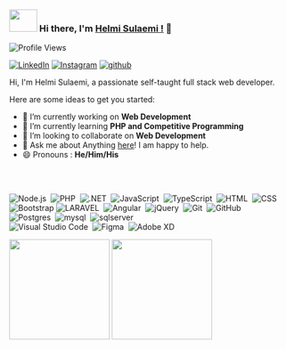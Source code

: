 ### <img src="https://github.com/TheDudeThatCode/TheDudeThatCode/blob/master/Assets/Developer.gif" width="50" height="40" /> Hi there, I'm [Helmi Sulaemi !](https://github.com/helmisulaemi) 👋
![Profile Views](https://hits.seeyoufarm.com/api/count/incr/badge.svg?url=https://github.com/helmisulaemi/&title=Profile%20Views)

<!--
<a href="https://id.linkedin.com/in/helmi-sulaemi-06b489128" target="_blank">
  <img align="left" alt="LinkedIn" src="https://img.shields.io/badge/LinkedIn-%230077B5.svg?&style=flat-square&logo=linkedin&logoColor=white">
</a>
-->
<a href="https://www.linkedin.com/in/helmi-sulaemi-06b489128" target="_blank"><img src="https://img.shields.io/badge/LinkedIn-%230077B5.svg?&style=flat-square&logo=linkedin&logoColor=white" alt="LinkedIn"></a>
<a href="https://www.instagram.com/hmsiwebdesign" target="_blank"><img src="https://img.shields.io/badge/Instagram-%23E4405F.svg?&style=flat-square&logo=instagram&logoColor=white" alt="Instagram"></a>
<a href="https://github.com/helmisulaemi" target="_blank"><img src="https://img.shields.io/badge/Github-%230A0A0A.svg?&style=flat-square&logo=github&logoColor=white" alt="github"></a>
<p>Hi, I'm Helmi Sulaemi, a passionate self-taught full stack web developer.</p>

<p>Here are some ideas to get you started:</p>
<!--
<a target="_blank">
  <img align="right" height="250" width="400" alt="GIF" src="https://github.com/JayantGoel001/JayantGoel001/blob/master/GIF/code.gif">
</a>
-->

- 🔭 I’m currently working on **Web Development**
- 🌱 I’m currently learning **PHP and Competitive Programming**
- 👯 I’m looking to collaborate on **Web Development**
- 💬 Ask me about Anything [here](https://github.com/helmisulaemi/helmisulaemi/issues/1)! I am happy to help.
- 😄 Pronouns : **He/Him/His**
<br/>
<br/>

<!--
### <img src="https://www.svgrepo.com/show/349375/github.svg" alt="Github Helmi Sulaemi" title="Github Helmi Sulaemi" width="30" height="30"> &nbsp; My GitHub Stats:
-->

![Node.js](https://img.shields.io/badge/-Node.js-05122A?style=flat&logo=node.js)&nbsp;
![PHP](https://img.shields.io/badge/-PHP-05122A?style=flat&logo=php)&nbsp;
![.NET](https://img.shields.io/badge/-.NET-05122A?style=flat&logo=.net)&nbsp;
![JavaScript](https://img.shields.io/badge/-JavaScript-05122A?style=flat&logo=javascript)&nbsp;
![TypeScript](https://img.shields.io/badge/-TypeScript-05122A?style=flat&logo=TypeScript)&nbsp;
![HTML](https://img.shields.io/badge/-HTML-05122A?style=flat&logo=HTML5)&nbsp;
![CSS](https://img.shields.io/badge/-CSS-05122A?style=flat&logo=CSS3&logoColor=1572B6)&nbsp;\
![Bootstrap](https://img.shields.io/badge/-Bootstrap-05122A?style=flat&logo=bootstrap&logoColor=563D7C)
![LARAVEL](https://img.shields.io/badge/-LARAVEL-05122A?style=flat&logo=laravel)&nbsp;
![Angular](https://img.shields.io/badge/-Angular-05122A?style=flat&logo=Angular)&nbsp;
![jQuery](https://img.shields.io/badge/-jQuery-05122A?style=flat&logo=jQuery)&nbsp;
![Git](https://img.shields.io/badge/-Git-05122A?style=flat&logo=git)&nbsp;
![GitHub](https://img.shields.io/badge/-GitHub-05122A?style=flat&logo=github)&nbsp;\
![Postgres](https://img.shields.io/badge/-PostgreSQL-05122A?style=flat&logo=postgresql)&nbsp;
![mysql](https://img.shields.io/badge/-MySQL-05122A?style=flat&logo=mysql)&nbsp;
![sqlserver](https://img.shields.io/badge/-MS%20SqlServer-05122A?style=flat&logo=MicrosoftSQLServer)&nbsp;\
![Visual Studio Code](https://img.shields.io/badge/-Visual%20Studio%20Code-05122A?style=flat&logo=visual-studio-code&logoColor=007ACC)&nbsp;
![Figma](https://img.shields.io/badge/-Figma-05122A?style=flat&logo=figma)&nbsp;
![Adobe XD](https://img.shields.io/badge/-Adobe%20XD-05122A?style=flat&logo=AdobeXD)&nbsp;

<div align="left">
<img height="180em" src="https://github-readme-stats.vercel.app/api?username=helmisulaemi&show_icons=true&hide_border=true&count_private=true&include_all_commits=true&title_color=f8333c&icon_color=f8333c" />
<img height="180em" src="https://github-readme-stats-eight-theta.vercel.app/api/top-langs/?username=helmisulaemi&layout=compact&hide_border=true&title_color=f8333c&exclude_lang=java+r&theme=vue-light" />
</div>
<!--
**helmisulaemi/helmisulaemi** is a ✨ _special_ ✨ repository because its `README.md` (this file) appears on your GitHub profile.

Here are some ideas to get you started:

- 🔭 I’m currently working on ...
- 🌱 I’m currently learning ...
- 👯 I’m looking to collaborate on ...
- 🤔 I’m looking for help with ...
- 💬 Ask me about ...
- 📫 How to reach me: ...
- 😄 Pronouns: ...
- ⚡ Fun fact: ...
-->
